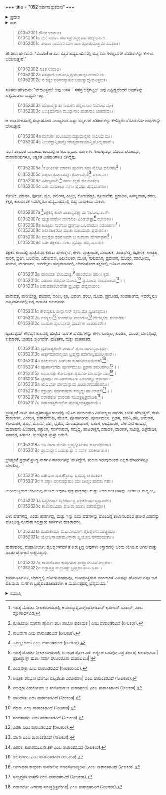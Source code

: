 +++
title = "052 ಸರ್ಪನಾಮಕಥನಃ"
+++

<details><summary>ಪ್ರವೇಶ</summary>


।।   ಓಂ ಓಂ ನಮೋ ನಾರಾಯಣಾಯ।।   ಶ್ರೀ ವೇದವ್ಯಾಸಾಯ ನಮಃ ।।

ಶ್ರೀ ಕೃಷ್ಣದ್ವೈಪಾಯನ ವೇದವ್ಯಾಸ ವಿರಚಿತ  

**ಶ್ರೀ ಮಹಾಭಾರತ**

**ಆದಿ ಪರ್ವ**

**ಆಸ್ತೀಕ ಪರ್ವ**

**ಅಧ್ಯಾಯ 52**

</details>


<details><summary>ಸಾರ</summary>
ಯಾಗದಲ್ಲಿ ನಾಶವಾದ ಸರ್ಪಗಳ ಹೆಸರುಗಳು (1-22).

</details>


> 01052001 ಶೌನಕ ಉವಾಚ।  
01052001a ಯೇ ಸರ್ಪಾಃ ಸರ್ಪಸತ್ರೇಽಸ್ಮಿನ್ಪತಿತಾ ಹವ್ಯವಾಹನೇ।  
01052001c ತೇಷಾಂ ನಾಮಾನಿ ಸರ್ವೇಷಾಂ ಶ್ರೋತುಮಿಚ್ಛಾಮಿ ಸೂತಜ।।

ಶೌನಕನು ಹೇಳಿದನು: “ಸೂತಜ! ಆ ಸರ್ಪಸತ್ರದ ಹವ್ಯವಾಹನನಲ್ಲಿ ಬಿದ್ದ ಸರ್ಪಗಳೆಲ್ಲವುಗಳ ಹೆಸರುಗಳನ್ನು ಕೇಳಲು ಬಯಸುತ್ತೇನೆ.”

> 01052002 ಸೂತ ಉವಾಚ।  
01052002a ಸಹಸ್ರಾಣಿ ಬಹೂನ್ಯಸ್ಮಿನ್ಪ್ರಯುತಾನ್ಯರ್ಬುದಾನಿ ಚ।  
01052002c ನ ಶಕ್ಯಂ ಪರಿಸಂಖ್ಯಾತುಂ ಬಹುತ್ವಾದ್ವೇದವಿತ್ತಮ।।

ಸೂತನು ಹೇಳಿದನು: “ವೇದವಿತ್ತಮ! ಅವು ಬಹಳ - ಸಹಸ್ರ ಲಕ್ಷಗಟ್ಟಲೆ. ಅವು ಎಷ್ಟಿದ್ದವೆಂದರೆ ಅವುಗಳನ್ನು ಲೆಕ್ಕಮಾಡಲು ಸಾಧ್ಯವೇ ಇಲ್ಲ.

> 01052003a ಯಥಾಸ್ಮೃತಿ ತು ನಾಮಾನಿ ಪನ್ನಗಾನಾಂ ನಿಬೋಧ ಮೇ।  
01052003c ಉಚ್ಯಮಾನಾನಿ ಮುಖ್ಯಾನಾಂ ಹುತಾನಾಂ ಜಾತವೇದಸಿ।।

ಆ ಜಾತವೇದಸದಲ್ಲಿ ಸುಟ್ಟುಹೋದ ಮುಖ್ಯವಾದ ಎಷ್ಟು ಪನ್ನಗಗಳ ಹೆಸರುಗಳನ್ನು ಕೇಳಿದ್ದಿದು ನೆನಪಿದೆಯೋ ಅವುಗಳನ್ನು ಹೇಳುತ್ತೇನೆ.

> 01052004a ವಾಸುಕೇಃ ಕುಲಜಾಂಸ್ತಾವತ್ಪ್ರಾಧಾನ್ಯೇನ ನಿಬೋಧ ಮೇ।  
01052004c ನೀಲರಕ್ತಾನ್ಸಿತಾನ್ಘೋರಾನ್ಮಹಾಕಾಯಾನ್ವಿಷೋಲ್ಬಣಾನ್।।

ನನಗೆ ತಿಳಿದಂತೆ ವಾಸುಕಿಯ ಕುಲದಲ್ಲಿ ಜನಿಸಿದ ಪ್ರಧಾನ ಸರ್ಪಗಳು ನೀಲರಕ್ತವನ್ನು ಹೊಂದಿ ಘೋರವೂ, ಮಹಾಕಾಯಗಳೂ, ಅತ್ಯಂತ ವಿಷಕಾರಿಗಳೂ ಆಗಿದ್ದವು.

> 01052005a [^1]ಕೋಟಿಕೋ ಮಾನಸಃ ಪೂರ್ಣಃ ಸಹಃ ಪೈಲೋ ಹಲೀಸಕಃ[^2]।  
01052005c ಪಿಚ್ಛಿಲಃ ಕೋಣಪಶ್ಚಕ್ರಃ ಕೋಣವೇಗಃ[^3] ಪ್ರಕಾಲನಃ।।  
01052006a ಹಿರಣ್ಯವಾಹಃ[^4] ಶರಣಃ ಕಕ್ಷಕಃ ಕಾಲದಂತಕಃ।  
01052006c ಏತೇ ವಾಸುಕಿಜಾ ನಾಗಾಃ ಪ್ರವಿಷ್ಟಾ ಹವ್ಯವಾಹನಂ।।

ಕೋಟಿಕ, ಮಾನಸ, ಪೂರ್ಣ, ಪೈಲ, ಹಲೀಸಕ, ಪಿಚ್ಛಿಲ, ಕೋಣಪಶ್ಚಕ, ಕೋಣವೇಗ, ಪ್ರಕಾಲನ, ಹಿರಣ್ಯವಾಹ, ಶರಣ, ಕಕ್ಷಕ, ಕಾಲದಂತಕ ಇವರೆಲ್ಲರೂ ಹವ್ಯವಾಹನನಲ್ಲಿ ಬಿದ್ದ ವಾಸುಕಿಯ ಮಕ್ಕಳು.

> 01052007a [^5]ತಕ್ಷಕಸ್ಯ ಕುಲೇ ಜಾತಾನ್ಪ್ರವಕ್ಷ್ಯಾಮಿ ನಿಬೋಧ ತಾನ್।  
01052007c ಪುಚ್ಛಾಂಡಕೋ ಮಂಡಲಕಃ ಪಿಂಡಭೇತ್ತಾ[^6] ರಭೇಣಕಃ।।  
01052008a ಉಚ್ಛಿಖಃ ಸುರಸೋ ದ್ರಂಗೋ ಬಲಹೇಡೋ ವಿರೋಹಣಃ[^7]।   
01052008c ಶಿಲೀಶಲಕರೋ ಮೂಕಃ ಸುಕುಮಾರಃ ಪ್ರವೇಪನಃ।।  
01052009a ಮುದ್ಗರಃ ಶಶರೋಮಾ ಚ ಸುಮನಾ ವೇಗವಾಹನಃ[^8]।  
01052009c ಏತೇ ತಕ್ಷಕಜಾ ನಾಗಾಃ ಪ್ರವಿಷ್ಟಾ ಹವ್ಯವಾಹನಂ।।

ತಕ್ಷಕನ ಕುಲದಲ್ಲಿ ಹುಟ್ಟಿದವರ ಕುರಿತು ಹೇಳುತ್ತೇನೆ, ಕೇಳು. ಪುಚ್ಛಾಂಡಕ, ಮಂಡಲಕ, ಪಿಂಡಭೇತ್ತ, ರಭೇಣಕ, ಉಚ್ಛಿಖ, ಸುರಸ, ದ್ರಂಗ, ಬಲಹೇಡ, ವಿರೋಹಣ, ಶಿಲೀಶಲಕರ, ಮೂಕ, ಸುಕುಮಾರ, ಪ್ರವೇಪನ, ಮುದ್ಗರ, ಶಶರೋಮ, ಸುಮನ, ವೇಗವಾಹನ, ಇವರೆಲ್ಲರು ಹವ್ಯವಾಹನನಲ್ಲಿ ಬೆಂದುಹೋದ ತಕ್ಷಕನಲ್ಲಿ ಜನಿಸಿದ ನಾಗಗಳು.

> 01052010a ಪಾರಾವತಃ ಪಾರಿಯಾತ್ರಃ[^9] ಪಾಂಡರೋ ಹರಿಣಃ ಕೃಶಃ।  
01052010c ವಿಹಂಗಃ ಶರಭೋ ಮೋದಃ[^10] ಪ್ರಮೋದಃ ಸಂಹತಾಂಗದಃ[^11]।।  
01052011a ಐರಾವತಕುಲಾದೇತೇ ಪ್ರೈವಿಷ್ಟಾ ಹವ್ಯವಾಹನಂ।

ಪಾರಾವತ, ಪಾರಿಯಾತ್ರ, ಪಾಂಡರ, ಹರಿಣ, ಕೃಶ, ವಿಹಂಗ, ಶರಭ, ಮೋದ, ಪ್ರಮೋದ, ಸಂಹತಾಂಗದ, ಇವರೆಲ್ಲರೂ ಹವ್ಯವಾಹನನಲ್ಲಿ ಬಿದ್ದ ಐರಾವತ ಕುಲದವರು.

> 01052011c ಕೌರವ್ಯಕುಲಜಾನ್ನಾಗಾನ್ ಶೃಣು ಮೇ ದ್ವಿಜಸತ್ತಮ।।  
01052012a ಐಂಡ್ಢಿಲಃ[^12] ಕುಂಡಲೋ ಮುಂಡೋ[^13] ವೇಣಿಸ್ಕಂಧಃ ಕುಮಾರಕಃ।  
01052012c ಬಾಹುಕಃ ಶೃಂಗವೇಗಶ್ಚ ಧೂರ್ತಕಃ ಪಾತಪಾತರೌ।।

ದ್ವಿಜಸತ್ತಮ! ಕೌರವ್ಯನ ಕುಲದಲ್ಲಿ ಹುಟ್ಟಿದ ನಾಗಗಳ ಹೆಸರುಗಳನ್ನು ಕೇಳು. ಐಂಡ್ಢಿಲ, ಕುಂಡಲ, ಮುಂಡ, ವೇಣಿಸ್ಕಂಧ, ಕುಮಾರಕ, ಬಾಹುಕ, ಶೃಂಗವೇಗ, ಧೂರ್ತಕ, ಮತ್ತು ಪಾತಪಾತರ.

> 01052013a ಧೃತರಾಷ್ಟ್ರಕುಲೇ ಜಾತಾನ್ ಶೃಣು ನಾಗಾನ್ಯಥಾತಥಂ।  
01052013c ಕೀರ್ತ್ಯಮಾನಾನ್ಮಯಾ ಬ್ರಹ್ಮನ್ವಾತವೇಗಾನ್ವಿಷೋಲ್ಬಣಾನ್।।  
01052014a ಶಂಕುಕರ್ಣಃ ಪಿಂಗಲಕಃ ಕುಠಾರಮುಖಮೇಚಕೌ[^14]।   
01052014c ಪೂರ್ಣಾಂಗದಃ ಪೂರ್ಣಮುಖಃ ಪ್ರಹಸಃ ಶಕುನಿರ್ಹರಿಃ[^15]।।  
01052015a ಆಮಾಹಥಃ ಕೋಮಥಕಃ ಶ್ವಸನೋ ಮಾನವೋ ವಟಃ[^16]।  
01052015c ಭೈರವೋ ಮುಂಡವೇದಾಂಗಃ ಪಿಶಂಗಶ್ಚೋದ್ರಪಾರಗಃ।।   
01052016a ಋಷಭೋ ವೇಗವಾನ್ನಾಮ ಪಿಂಡಾರಕಮಹಾಹನೂ।  
01052016c ರಕ್ತಾಂಗಃ ಸರ್ವಸಾರಂಗಃ ಸಮೃದ್ಧಃ ಪಾಟರಾಕ್ಷಸೌ[^17]।।  
01052017a ವರಾಹಕೋ ವಾರಣಕಃ ಸುಮಿತ್ರಶ್ಚಿತ್ರವೇದಿಕಃ[^18]।  
01052017c ಪರಾಶರಸ್ತರುಣಕೋ ಮಣಿಸ್ಕಂಧಸ್ತಥಾರುಣಿಃ।।

ಬ್ರಾಹ್ಮಣ! ನಾನು ಈಗ ಧೃತರಾಷ್ಟ್ರನ ಕುಲದಲ್ಲಿ ಜನಿಸಿದ ವಾಯುವೇಗಿ ವಿಷೋಲ್ಬಣ ನಾಗಗಳ ಕುರಿತು ಹೇಳುತ್ತೇನೆ, ಕೇಳು. ಶಂಕುಕರ್ಣ, ಪಿಂಕಲಕ, ಕುಠಾರಮುಖ, ಮೇಚಕ, ಪೂರ್ಣಾಂಗದ, ಪೂರ್ಣಮುಖ, ಪ್ರಹಸ, ಶಕುನಿ, ಹರಿ, ಆಮಹಠ, ಕೋಮಠಕ, ಶ್ವಸನ, ಮಾನವ, ವಟ, ಭೈರವ, ಮುಂಡವೇದಾಂಗ, ಪಿಶಂಗ, ಉದ್ರಪಾರಗ, ವೇಗವಂತ ಋಷಭ, ಮಹಾಹನು ಪಿಂಡಾರಕ, ರಕ್ತಾಂಗ, ಸರ್ವಸಾರಂಗ, ಸಮೃದ್ಧ, ಪಾಟರಾಕ್ಷಸ, ವರಾಹಕ, ವಾರಣಕ, ಸುಮಿತ್ರ, ಚಿತ್ರವೇದಿಕ, ಪರಾಶರ, ತರುಣಕ, ಮಣಿಸ್ಕಂಧ ಮತ್ತು ಅರುಣಿ.

> 01052018a ಇತಿ ನಾಗಾ ಮಯಾ ಬ್ರಹ್ಮನ್ಕೀರ್ತಿತಾಃ ಕೀರ್ತಿವರ್ಧನಾಃ।  
01052018c ಪ್ರಾಧಾನ್ಯೇನ ಬಹುತ್ವಾತ್ತು ನ ಸರ್ವೇ ಪರಿಕೀರ್ತಿತಾಃ।।

ಬ್ರಾಹ್ಮಣ! ಪ್ರಧಾನ ಪ್ರಸಿದ್ಧ ನಾಗಗಳ ಹೆಸರುಗಳನ್ನು ಹೇಳಿದ್ದೇನೆ. ತುಂಬಾ ಇರುವುದರಿಂದ ಎಲ್ಲರ ಹೆಸರುಗಳನ್ನೂ ಹೇಳಲಿಲ್ಲ.

> 01052019a ಏತೇಷಾಂ ಪುತ್ರಪೌತ್ರಾಸ್ತು ಪ್ರಸವಸ್ಯ ಚ ಸಂತತಿಃ।  
01052019c ನ ಶಕ್ಯಾಃ ಪರಿಸಂಖ್ಯಾತುಂ ಯೇ ದೀಪ್ತಂ ಪಾವಕಂ ಗತಾಃ।।

ಉರಿಯುತ್ತಿರುವ ಬೆಂಕಿಯಲ್ಲಿ ಹೋದ ಇವುಗಳ ಪುತ್ರ ಪೌತ್ರರನ್ನು ಮತ್ತು ಅವರ ಸಂತತಿಗಳನ್ನು ಎಣಿಸಲೂ ಸಾಧ್ಯವಿಲ್ಲ.

> 01052020a ಸಪ್ತಶೀರ್ಷಾ ದ್ವಿಶೀರ್ಷಾಶ್ಚ ಪಂಚಶೀರ್ಷಾಸ್ತಥಾಪರೇ।।  
01052020c ಕಾಲಾನಲವಿಷಾ ಘೋರಾ ಹುತಾಃ ಶತಸಹಸ್ರಶಃ।।

ಏಳು ಹೆಡೆಗಳಿದ್ದ, ಎರಡು ಹೆಡೆಗಳಿದ್ದ, ಮತ್ತು ಇನ್ನು ಐದು ಹೆಡೆಗಳನ್ನು ಹೊಂದಿದ್ದ ಕಾಲಾನಲದಂಥ ಘೋರ ವಿಷವನ್ನು ಹೊಂದಿದ್ದ ನೂರಾರು ಸಹಸ್ರಾರು ಸರ್ಪಗಳು ಹುತರಾದರು.

> 01052021a ಮಹಾಕಾಯಾ ಮಹಾವೀರ್ಯಾಃ ಶೈಲಶೃಂಗಸಮುಚ್ಛ್ರಯಾಃ।   
01052021c ಯೋಜನಾಯಾಮವಿಸ್ತಾರಾ ದ್ವಿಯೋಜನಸಮಾಯತಾಃ।।

ಮಹಾಕಾಯ, ಮಹಾವೀರ್ಯ, ಶೈಲಶೃಂಗದಂತೆ ತೋರುತ್ತಿದ್ದ ಅವುಗಳು ವಿಸ್ತಾರದಲ್ಲಿ ಒಂದು ಯೋಜನ ಅಗಲ ಮತ್ತು ಎರಡು ಯೋಜನ ಉದ್ದವಿದ್ದವು.

> 01052022a ಕಾಮರೂಪಾಃ ಕಾಮಗಮಾ ದೀಪ್ತಾನಲವಿಷೋಲ್ಬಣಾಃ।  
01052022c ದಗ್ಧಾಸ್ತತ್ರ ಮಹಾಸತ್ರೇ ಬ್ರಹ್ಮದಂಡನಿಪೀಡಿತಾಃ।।

ಕಾಮರೂಪಿಗಳೂ, ಬೇಕಾದ್ದಲ್ಲಿ ಹೋಗುವಂಥಹವೂ, ಉರಿಯುತ್ತಿರುವ ಬೆಂಕಿಯಂತೆ ವಿಷವನ್ನು ಹೊಂದಿರುವವೂ ಆದ ಹಲವಾರು ನಾಗಗಳು ಬ್ರಹ್ಮದಂಡಪೀಡಿತರಾಗಿ ಆ ಮಹಾಸತ್ರದಲ್ಲಿ ಭಸ್ಮವಾದವು.”


<details><summary>ಸಮಾಪ್ತಿ</summary>
ಇತಿ ಶ್ರೀ ಮಹಾಭಾರತೇ ಆದಿಪರ್ವಣಿ ಆಸ್ತೀಕಪರ್ವಣಿ ಸರ್ಪನಾಮಕಥನೇ ದ್ವಿಪಂಚಾಶತ್ತಮೋಽಧ್ಯಾಯಃ।  
ಇದು ಶ್ರೀ ಮಹಾಭಾರತದಲ್ಲಿ ಆದಿಪರ್ವದಲ್ಲಿ ಆಸ್ತೀಕಪರ್ವದಲ್ಲಿ ಸರ್ಪನಾಮಕಥನದಲ್ಲಿ ಐವತ್ತೆರಡನೆಯ ಅಧ್ಯಾಯವು.


</details>

[^1]: ಇದಕ್ಕೆ ಮೊದಲು ನೀಲಕಂಠೀಯದಲ್ಲಿ ಅವಶಾನ್ಮಾತೃವಾಗ್ದಂಡಪೀಡಿತಾನ್ ಕೃಪಣಾನ್ ಹುತಾನ್| ಎಂಬ ಶ್ಲೋಕಾರ್ಧವಿದೆ.

[^2]: ಕೋಟಿಶೋ ಮಾನಸಃ ಪೂರ್ಣಃ ಶಲಃ ಪಾಲೋ ಹಲೀಮಕಃ| ಎಂಬ ಪಾಠಾಂತರವಿದೆ (ನೀಲಕಂಠ).

[^3]: ಕಾಲವೇಗಃ ಎಂಬ ಪಾಠಾಂತರವಿದೆ (ನೀಲಕಂಠ).

[^4]: ಹಿರಣ್ಯಬಾಹುಃ ಎಂಬ ಪಾಠಾಂತರವಿದೆ (ನೀಲಕಂಠ).

[^5]: ಇದಕ್ಕೆ ಮೊದಲು ನೀಲಕಂಠೀಯದಲ್ಲಿ ಈ ಅಧಿಕ ಶ್ಲೋಕವಿದೆ: ಅನ್ಯೇ ಚ ಬಹವೋ ವಿಪ್ರ ತಥಾ ವೈ ಕುಲಸಂಭವಾಃ| ಪ್ರದೀಪ್ತಾಗ್ನೌ ಹುತಾಃ ಸರ್ವೇ ಘೋರರೂಪಾ ಮಹಾಬಲಾಃ|| 

[^6]: ಪಿಂಡಸೇಕ್ತಾ ಎಂಬ ಪಾಠಾಂತರವಿದೆ (ನೀಲಕಂಠೀಯ).

[^7]: ಉಚ್ಛಿಕಃ ಶರಭೋ ಭಂಗೋ ಬಿಲ್ವತೇಜಾ ವಿರೋಹಣಃ| ಎಂಬ ಪಾಠಾಂತರವಿದೆ (ನೀಲಕಂಠ).

[^8]: ಮುದ್ಗರಃ ಶಿಶುರೋಮಾ ಚ ಸುರೋಮಾ ಚ ಮಹಾಹನುಃ| ಎಂಬ ಪಾಠಾಂತರವಿದೆ (ನೀಲಕಂಠ).

[^9]: ಪಾರಿಜಾತಃ ಎಂಬ ಪಾಠಾಂತರವಿದೆ (ನೀಲಕಂಠ).

[^10]: ಮೇದಃ ಎಂಬ ಪಾಠಾಂತರವಿದೆ (ನೀಲಕಂಠ).

[^11]: ಸಂಹತಾಪನಃ ಎಂಬ ಪಾಠಾಂತರವಿದೆ (ನೀಲಕಂಠ).

[^12]: ಎರಕಃ ಎಂಬ ಪಾಠಾಂತರವಿದೆ (ನೀಲಕಂಠ).

[^13]: ವೇಣೀ ಎಂಬ ಪಾಠಾಂತರವಿದೆ (ನೀಲಕಂಠ).

[^14]: ಪಿಠರಕಃ ಕುಠಾರಮುಖಸೇಚಕೌ ಎಂಬ ಪಾಠಾಂತರವಿದೆ (ನೀಲಕಂಠ).

[^15]: ಶಕುನಿರ್ದರಿಃ ಎಂಬ ಪಾಠಾಂತರವಿದೆ (ನೀಲಕಂಠ).

[^16]: ಅಮಾಹಠಃ ಕಾಮಠಕಃ ಸುಷೇಣೋ ಮಾನಸೋಽವ್ಯಯಃ| ಎಂಬ ಪಾಠಾಂತರವಿದೆ (ನೀಲಕಂಠ).

[^17]: ಸಮೃದ್ಧಪಟವಾಸಕೌ ಎಂಬ ಪಾಠಾಂತರವಿದೆ (ನೀಲಕಂಠ).

[^18]: ವರಾಹಕೋ ವೀರಣಕಃ ಸುಚಿತ್ರಶ್ಚಿತ್ರವೇಗಿಕಃ| ಎಂಬ ಪಾಠಾಂತರವಿದೆ (ನೀಲಕಂಠ).